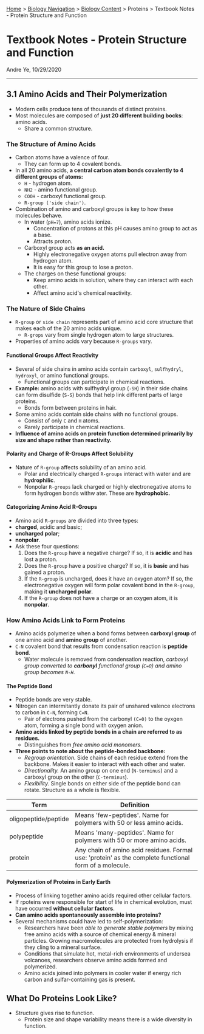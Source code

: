 [Home](https://andre-ye.github.io) > [Biology Navigation](https://andre-ye.github.io/biology/biology_navigation) > [Biology Content](https://andre-ye.github.io/biology/biology_navigation#biology-content) > Proteins > Textbook Notes - Protein Structure and Function

# Textbook Notes - Protein Structure and Function
Andre Ye, 10/29/2020

---

## 3.1 Amino Acids and Their Polymerization
- Modern cells produce tens of thousands of distinct proteins.
- Most molecules are composed of **just 20 different building bocks**: amino acids.
  - Share a common structure.

### The Structure of Amino Acids
- Carbon atoms have a valence of four.
  - They can form up to 4 covalent bonds.
- In all 20 amino acids, **a central carbon atom bonds covalently to 4 different groups of atoms:**
  - `H` - hydrogen atom.
  - `NH2` - amino functional group.
  - `COOH` - carboxyl functional group.
  - `R-group ('side chain')`.
- Combination of amino and carboxyl groups is key to how these molecules behave.
  - In water (`pH=7`), amino acids ionize.
    - Concentration of protons at this pH causes amino group to act as a base.
    - Attracts proton.
  - Carboxyl group acts **as an acid.**
    - Highly electronegative oxygen atoms pull electron away from hydrogen atom.
    - It is easy for this group to lose a proton.
  - The charges on these functional groups:
    - Keep amino acids in solution, where they can interact with each other.
    - Affect amino acid's chemical reactivity.

### The Nature of Side Chains
- `R-group` or `side chain` represents part of amino acid core structure that makes each of the 20 amino acids unique.
  - `R-grops` vary from single hydrogen atom to large structures.
- Properties of amino acids vary because `R-groups` vary.

#### Functional Groups Affect Reactivity
- Several of side chains in amino acids contain `carboxyl`, `sulfhydryl`, `hydroxyl`, or amino functional groups.
  - Functional groups can participate in chemical reactions.
- **Example:** amino acids with sulfhydryl group (`-SH`) in their side chains can form disulfide (`S-S`) bonds that help link different parts of large proteins.
  - Bonds form between proteins in hair.
- Some amino acids contain side chains with no functional groups.
  - Consist of only `C` and `H` atoms.
  - Rarely participate in chemical reactions.
- **Influence of amino acids on protein function determined primarily by size and shape rather than reactivity.**

#### Polarity and Charge of R-Groups Affect Solubility
- Nature of `R-group` affects solubility of an amino acid.
  - Polar and electrically charged `R-groups` interact with water and are **hydrophilic**.
  - Nonpolar `R-groups` lack charged or highly electronegative atoms to form hydrogen bonds withw ater. These are **hydrophobic.**

#### Categorizing Amino Acid R-Groups
- Amino acid `R-groups` are divided into three types:
- **charged**, acidic and basic;
- **uncharged polar**;
- **nonpolar**.
- Ask these four questions:
  1. Does the `R-group` have a negative charge? If so, it is **acidic** and has lost a proton.
  2. Does the `R-group` have a positive charge? If so, it is **basic** and has gained a proton.
  3. If the `R-group` is uncharged, does it have an oxygen atom? If so, the electronegative oxygen will form polar covalent bond in the `R-group`, making it **uncharged polar**.
  4. If the `R-group` does not have a charge or an oxygen atom, it is **nonpolar**.

### How Amino Acids Link to Form Proteins
- Amino acids polymerize when a bond forms between **carboxyl group** of one amino acid and **amino group** of another.
- `C-N` covalent bond that results from condensation reaction is **peptide bond**.
  - Water molecule is removed from condensation reaction, *carboxyl group converted to **carbonyl** functional group (`C=O`) and amino group becomes `N-H`*.

#### The Peptide Bond
- Peptide bonds are very stable.
- Nitrogen can intermitantly donate its pair of unshared valence electrons to carbon in `C-N`, forming `C=N`.
  - Pair of electrons pushed from the carbonyl `(C=0)` to the oyxgen atom, forming a single bond with oxygen anion.
- **Amino acids linked by peptide bonds in a chain are referred to as residues.**
  - Distinguishes from *free amino acid monomers.*
- **Three points to note about the peptide-bonded backbone:**
  - *Regroup orientation.* Side chains of each residue extend from the backbone. Makes it easier to interact with each other and water.
  - *Directionality.* An amino group on one end (`N-terminus`) and a carboxyl group on the other (`C-terminus`).
  - *Flexibility.* Single bonds on either side of the peptide bond can rotate. Structure as a whole is flexible.

| Term | Definition |
| --- | --- |
| oligopeptide/peptide | Means 'few-peptides'. Name for polymers with 50 or less amino acids. |
| polypeptide | Means 'many-peptides'. Name for polymers with 50 or more amino acids. |
| protein | Any chain of amino acid residues. Formal use: 'protein' as the complete functional form of a molecule. |

#### Polymerization of Proteins in Early Earth
- Process of linking together amino acids required other cellular factors.
- If rpoteins were responsible for start of life in chemical evolution, must have occurred **without cellular factors**.
- **Can amino acids spontaneously assemble into proteins?**
- Several mechanisms could have led to self-polymerization:
  - Researchers have been *able to generate stable polymers* by mixing free amino acids with a source of chemical energy & mineral particles. Growing macromolecules are protected from hydrolysis if they cling to a mineral surface.
  - Conditions that simulate hot, metal-rich environments of undersea volcanoes, researchers observe amino acids formed and polymerized.
  - Amino acids joined into polymers in cooler water if energy rich carbon and sulfar-containing gas is present.

## What Do Proteins Look Like?
- Structure gives rise to function.
  - Protein size and shape variability means there is a wide diversity in function.
  


























